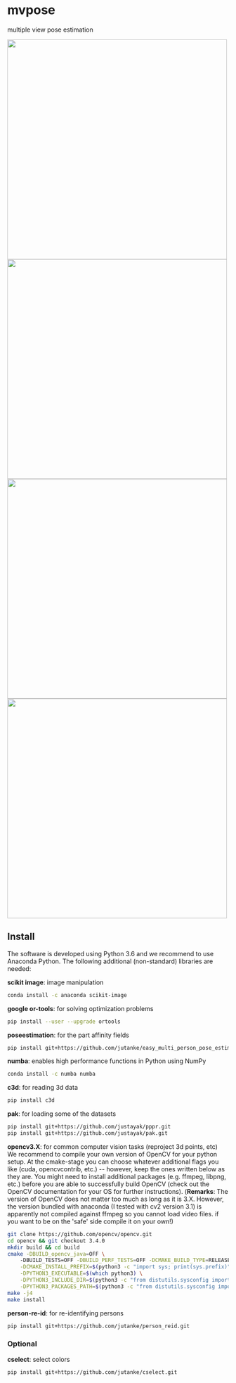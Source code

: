 # mvpose
multiple view pose estimation

<img src="https://user-images.githubusercontent.com/831215/45680464-44690d00-bb3b-11e8-87a7-fc5cc2cb6997.png" 
width="500">
<img src="https://user-images.githubusercontent.com/831215/45680466-44690d00-bb3b-11e8-876c-74651b4e5f64.png" 
width="500">
<img src="https://user-images.githubusercontent.com/831215/45680468-4501a380-bb3b-11e8-9f90-e4cf85e8349b.png" 
width="500">
<img src="https://user-images.githubusercontent.com/831215/45680467-4501a380-bb3b-11e8-8ccc-7217780286c4.png"
width="500">


## Install
The software is developed using Python 3.6 and we recommend to use Anaconda Python.
The following additional (non-standard) libraries are needed:

**scikit image**: image manipulation
```bash
conda install -c anaconda scikit-image 
```

**google or-tools**: for solving optimization problems
```bash
pip install --user --upgrade ortools
```

**poseestimation**: for the part affinity fields
```bash
pip install git+https://github.com/jutanke/easy_multi_person_pose_estimation
```

**numba**: enables high performance functions in Python using NumPy
```bash
conda install -c numba numba
```

**c3d**: for reading 3d data
```bash
pip install c3d
```

**pak**: for loading some of the datasets
```bash
pip install git+https://github.com/justayak/pppr.git
pip install git+https://github.com/justayak/pak.git
```

**opencv3.X**: for common computer vision tasks (reproject 3d points, etc)
We recommend to compile your own version of OpenCV for your python setup.
At the cmake-stage you can choose whatever additional flags you like (cuda, opencvcontrib, etc.) -- 
however, keep the ones written below as they are. You might need to install
additional packages (e.g. ffmpeg, libpng, etc.) before you are able to successfully
build OpenCV (check out the OpenCV documentation for your OS for further instructions).
(**Remarks**: The version of OpenCV does not matter too much as long as it is 3.X. However, 
the version bundled with anaconda (I tested with cv2 version 3.1) is apparently not 
compiled against ffmpeg so you cannot load video files. if you want to be on the 'safe' side
compile it on your own!)
```bash
git clone https://github.com/opencv/opencv.git
cd opencv && git checkout 3.4.0
mkdir build && cd build
cmake -DBUILD_opencv_java=OFF \ 
    -DBUILD_TESTS=OFF -DBUILD_PERF_TESTS=OFF -DCMAKE_BUILD_TYPE=RELEASE \
    -DCMAKE_INSTALL_PREFIX=$(python3 -c "import sys; print(sys.prefix)") \
    -DPYTHON3_EXECUTABLE=$(which python3) \
    -DPYTHON3_INCLUDE_DIR=$(python3 -c "from distutils.sysconfig import get_python_inc; print(get_python_inc())") \
    -DPYTHON3_PACKAGES_PATH=$(python3 -c "from distutils.sysconfig import get_python_lib; print(get_python_lib())") .. 
make -j4
make install
```

**person-re-id**: for re-identifying persons
```bash
pip install git+https://github.com/jutanke/person_reid.git
```

### Optional

**cselect**: select colors
```bash
pip install git+https://github.com/jutanke/cselect.git
```
